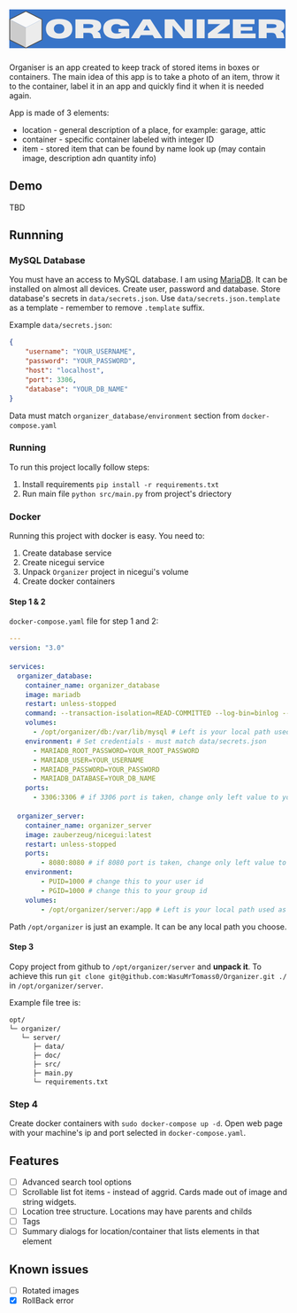 # ![organizer_logo](data/organizer_logo.png)

Organiser is an app created to keep track of stored items in boxes or containers.
The main idea of this app is to take a photo of an item, throw it to the container, label it in an app and quickly find it when it is needed again.

App is made of 3 elements:
- location - general description of a place, for example: garage, attic
- container - specific container labeled with integer ID
- item - stored item that can be found by name look up (may contain image, description adn quantity info)

## Demo

TBD

## Runnning

### MySQL Database

You must have an access to MySQL database. I am using [MariaDB](https://mariadb.org/).
It can be installed on almost all devices. Create user, password and database.
Store database's secrets in `data/secrets.json`.
Use `data/secrets.json.template` as a template - remember to remove `.template` suffix.

Example `data/secrets.json`:
```json
{
    "username": "YOUR_USERNAME",
    "password": "YOUR_PASSWORD",
    "host": "localhost",
    "port": 3306,
    "database": "YOUR_DB_NAME"
}
```
Data must match `organizer_database/environment` section from `docker-compose.yaml`

### Running

To run this project locally follow steps:
1. Install requirements `pip install -r requirements.txt`
2. Run main file `python src/main.py` from project's driectory

### Docker

Running this project with docker is easy.
You need to:
1. Create database service
2. Create nicegui service
3. Unpack `Organizer` project in nicegui's volume
4. Create docker containers

#### Step 1 & 2

`docker-compose.yaml` file for step 1 and 2:
```yaml
---
version: "3.0"

services:
  organizer_database:
    container_name: organizer_database
    image: mariadb
    restart: unless-stopped
    command: --transaction-isolation=READ-COMMITTED --log-bin=binlog --binlog-format=ROW
    volumes:
      - /opt/organizer/db:/var/lib/mysql # Left is your local path used as database's volume
    environment: # Set credentials - must match data/secrets.json
      - MARIADB_ROOT_PASSWORD=YOUR_ROOT_PASSWORD
      - MARIADB_USER=YOUR_USERNAME
      - MARIADB_PASSWORD=YOUR_PASSWORD
      - MARIADB_DATABASE=YOUR_DB_NAME
    ports:
      - 3306:3306 # if 3306 port is taken, change only left value to you liking

  organizer_server:
    container_name: organizer_server
    image: zauberzeug/nicegui:latest
    restart: unless-stopped
    ports:
        - 8080:8080 # if 8080 port is taken, change only left value to you liking
    environment:
        - PUID=1000 # change this to your user id
        - PGID=1000 # change this to your group id
    volumes:
        - /opt/organizer/server:/app # Left is your local path used as nicegui's volume
```

Path `/opt/organizer` is just an example. It can be any local path you choose.

#### Step 3

Copy project from github to `/opt/organizer/server` and **unpack it**. 
To achieve this run `git clone git@github.com:WasuMrTomass0/Organizer.git ./` in `/opt/organizer/server`.

Example file tree is:
```ascii
opt/
└─ organizer/
   └─ server/
      ├─ data/
      ├─ doc/
      ├─ src/
      ├─ main.py
      └─ requirements.txt
```

### Step 4

Create docker containers with `sudo docker-compose up -d`. 
Open web page with your machine's ip and port selected in `docker-compose.yaml`.

## Features

- [ ] Advanced search tool options
- [ ] Scrollable list fot items - instead of aggrid. Cards made out of image and string widgets.
- [ ] Location tree structure. Locations may have parents and childs
- [ ] Tags
- [ ] Summary dialogs for location/container that lists elements in that element

## Known issues

- [ ] Rotated images
- [x] RollBack error
